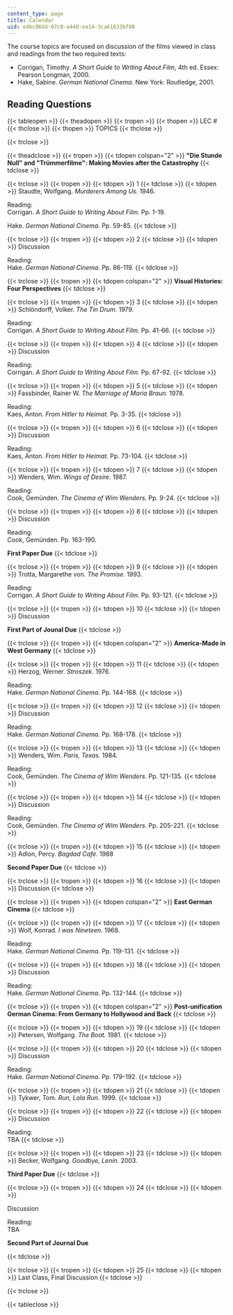 ```yaml
---
content_type: page
title: Calendar
uid: e4bc06d4-07c0-a440-ea14-3ca61633bf80
---
```


The course topics are focused on discussion of the films viewed in class and readings from the two required texts:

*   Corrigan, Timothy. _A Short Guide to Writing About Film_, 4th ed. Essex: Pearson Longman, 2000.
*   Hake, Sabine. _German National Cinema_. New York: Routledge, 2001.

Reading Questions
-----------------

{{< tableopen >}}
{{< theadopen >}}
{{< tropen >}}
{{< thopen >}}
LEC #
{{< thclose >}}
{{< thopen >}}
TOPICS
{{< thclose >}}

{{< trclose >}}

{{< theadclose >}}
{{< tropen >}}
{{< tdopen colspan="2" >}}
**"Die Stunde Null" and "Trümmerfilme": Making Movies after the Catastrophy**
{{< tdclose >}}

{{< trclose >}}
{{< tropen >}}
{{< tdopen >}}
1
{{< tdclose >}}
{{< tdopen >}}
Staudte, Wolfgang. _Murderers Among Us._ 1946.  
  
Reading:  
Corrigan. _A Short Guide to Writing About Film_. Pp. 1-19.  
  
Hake. _German National Cinema._ Pp. 59-85.
{{< tdclose >}}

{{< trclose >}}
{{< tropen >}}
{{< tdopen >}}
2
{{< tdclose >}}
{{< tdopen >}}
Discussion  
  
Reading:  
Hake. _German National Cinema_. Pp. 86-119.
{{< tdclose >}}

{{< trclose >}}
{{< tropen >}}
{{< tdopen colspan="2" >}}
**Visual Histories: Four Perspectives**
{{< tdclose >}}

{{< trclose >}}
{{< tropen >}}
{{< tdopen >}}
3
{{< tdclose >}}
{{< tdopen >}}
Schlöndorff, Volker. _The Tin Drum_. 1979.  
  
Reading:  
Corrigan. _A Short Guide to Writing About Film._ Pp. 41-66.
{{< tdclose >}}

{{< trclose >}}
{{< tropen >}}
{{< tdopen >}}
4
{{< tdclose >}}
{{< tdopen >}}
Discussion  
  
Reading:  
Corrigan. _A Short Guide to Writing About Film._ Pp. 67-92.
{{< tdclose >}}

{{< trclose >}}
{{< tropen >}}
{{< tdopen >}}
5
{{< tdclose >}}
{{< tdopen >}}
Fassbinder, Rainer W. _The Marriage of Maria Braun._ 1978.  
  
Reading:  
Kaes, Anton. _From Hitler to Heimat._ Pp. 3-35.
{{< tdclose >}}

{{< trclose >}}
{{< tropen >}}
{{< tdopen >}}
6
{{< tdclose >}}
{{< tdopen >}}
Discussion  
  
Reading:  
Kaes, Anton. _From Hitler to Heimat._ Pp. 73-104.
{{< tdclose >}}

{{< trclose >}}
{{< tropen >}}
{{< tdopen >}}
7
{{< tdclose >}}
{{< tdopen >}}
Wenders, Wim. _Wings of Desire._ 1987.  
  
Reading:  
Cook, Gemünden. _The Cinema of Wim Wenders._ Pp. 9-24.
{{< tdclose >}}

{{< trclose >}}
{{< tropen >}}
{{< tdopen >}}
8
{{< tdclose >}}
{{< tdopen >}}
Discussion  
  
Reading:  
Cook, Gemünden. Pp. 163-190.  
  
**First Paper Due**
{{< tdclose >}}

{{< trclose >}}
{{< tropen >}}
{{< tdopen >}}
9
{{< tdclose >}}
{{< tdopen >}}
Trotta, Margarethe von. _The Promise._ 1993.  
  
Reading:  
Corrigan. _A Short Guide to Writing About Film._ Pp. 93-121.
{{< tdclose >}}

{{< trclose >}}
{{< tropen >}}
{{< tdopen >}}
10
{{< tdclose >}}
{{< tdopen >}}
Discussion  
  
**First Part of Jounal Due**
{{< tdclose >}}

{{< trclose >}}
{{< tropen >}}
{{< tdopen colspan="2" >}}
**America-Made in West Germany**
{{< tdclose >}}

{{< trclose >}}
{{< tropen >}}
{{< tdopen >}}
11
{{< tdclose >}}
{{< tdopen >}}
Herzog, Werner. _Stroszek_. 1976.  
  
Reading:  
Hake. _German National Cinema._ Pp. 144-168.
{{< tdclose >}}

{{< trclose >}}
{{< tropen >}}
{{< tdopen >}}
12
{{< tdclose >}}
{{< tdopen >}}
Discussion  
  
Reading:  
Hake. _German National Cinema._ Pp. 168-178.
{{< tdclose >}}

{{< trclose >}}
{{< tropen >}}
{{< tdopen >}}
13
{{< tdclose >}}
{{< tdopen >}}
Wenders, Wim. _Paris, Texas._ 1984.  
  
Reading:  
Cook, Gemünden. _The Cinema of Wim Wenders._ Pp. 121-135.
{{< tdclose >}}

{{< trclose >}}
{{< tropen >}}
{{< tdopen >}}
14
{{< tdclose >}}
{{< tdopen >}}
Discussion  
  
Reading:  
Cook, Gemünden. _The Cinema of Wim Wenders._ Pp. 205-221.
{{< tdclose >}}

{{< trclose >}}
{{< tropen >}}
{{< tdopen >}}
15
{{< tdclose >}}
{{< tdopen >}}
Adlon, Percy. _Bagdad Café_. 1988  
  
**Second Paper Due**
{{< tdclose >}}

{{< trclose >}}
{{< tropen >}}
{{< tdopen >}}
16
{{< tdclose >}}
{{< tdopen >}}
Discussion
{{< tdclose >}}

{{< trclose >}}
{{< tropen >}}
{{< tdopen colspan="2" >}}
**East German Cinema**
{{< tdclose >}}

{{< trclose >}}
{{< tropen >}}
{{< tdopen >}}
17
{{< tdclose >}}
{{< tdopen >}}
Wolf, Konrad. _I was Nineteen._ 1968.  
  
Reading:  
Hake. _German National Cinema._ Pp. 119-131.
{{< tdclose >}}

{{< trclose >}}
{{< tropen >}}
{{< tdopen >}}
18
{{< tdclose >}}
{{< tdopen >}}
Discussion  
  
Reading:  
Hake. _German National Cinema._ Pp. 132-144.
{{< tdclose >}}

{{< trclose >}}
{{< tropen >}}
{{< tdopen colspan="2" >}}
**Post-unification German Cinema: From Germany to Hollywood and Back**
{{< tdclose >}}

{{< trclose >}}
{{< tropen >}}
{{< tdopen >}}
19
{{< tdclose >}}
{{< tdopen >}}
Petersen, Wolfgang. _The Boat._ 1981.
{{< tdclose >}}

{{< trclose >}}
{{< tropen >}}
{{< tdopen >}}
20
{{< tdclose >}}
{{< tdopen >}}
Discussion  
  
Reading:  
Hake. _German National Cinema._ Pp. 179-192.
{{< tdclose >}}

{{< trclose >}}
{{< tropen >}}
{{< tdopen >}}
21
{{< tdclose >}}
{{< tdopen >}}
Tykwer, Tom. _Run, Lola Run._ 1999.
{{< tdclose >}}

{{< trclose >}}
{{< tropen >}}
{{< tdopen >}}
22
{{< tdclose >}}
{{< tdopen >}}
Discussion  
  
Reading:  
TBA
{{< tdclose >}}

{{< trclose >}}
{{< tropen >}}
{{< tdopen >}}
23
{{< tdclose >}}
{{< tdopen >}}
Becker, Wolfgang. _Goodbye, Lenin._ 2003.  
  
**Third Paper Due**
{{< tdclose >}}

{{< trclose >}}
{{< tropen >}}
{{< tdopen >}}
24
{{< tdclose >}}
{{< tdopen >}}


Discussion  
  
Reading:  
TBA  
  
**Second Part of Journal Due**


{{< tdclose >}}

{{< trclose >}}
{{< tropen >}}
{{< tdopen >}}
25
{{< tdclose >}}
{{< tdopen >}}
Last Class, Final Discussion
{{< tdclose >}}

{{< trclose >}}

{{< tableclose >}}